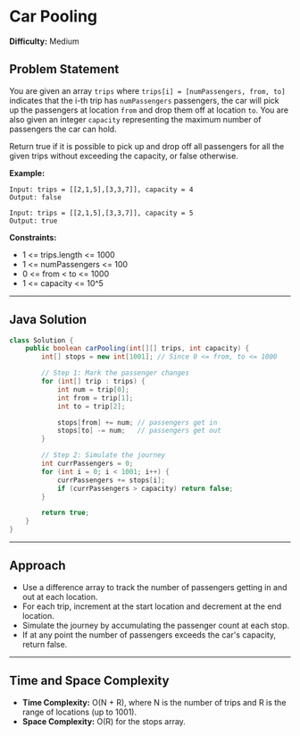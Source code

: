 # Car Pooling

**Difficulty:** Medium

## Problem Statement
You are given an array `trips` where `trips[i] = [numPassengers, from, to]` indicates that the i-th trip has `numPassengers` passengers, the car will pick up the passengers at location `from` and drop them off at location `to`. You are also given an integer `capacity` representing the maximum number of passengers the car can hold.

Return true if it is possible to pick up and drop off all passengers for all the given trips without exceeding the capacity, or false otherwise.

**Example:**
```
Input: trips = [[2,1,5],[3,3,7]], capacity = 4
Output: false

Input: trips = [[2,1,5],[3,3,7]], capacity = 5
Output: true
```

**Constraints:**
- 1 <= trips.length <= 1000
- 1 <= numPassengers <= 100
- 0 <= from < to <= 1000
- 1 <= capacity <= 10^5

---

## Java Solution
```java
class Solution {
	public boolean carPooling(int[][] trips, int capacity) {
		int[] stops = new int[1001]; // Since 0 <= from, to <= 1000

		// Step 1: Mark the passenger changes
		for (int[] trip : trips) {
			int num = trip[0];
			int from = trip[1];
			int to = trip[2];

			stops[from] += num; // passengers get in
			stops[to] -= num;   // passengers get out
		}

		// Step 2: Simulate the journey
		int currPassengers = 0;
		for (int i = 0; i < 1001; i++) {
			currPassengers += stops[i];
			if (currPassengers > capacity) return false;
		}

		return true;
	}
}
```

---

## Approach
- Use a difference array to track the number of passengers getting in and out at each location.
- For each trip, increment at the start location and decrement at the end location.
- Simulate the journey by accumulating the passenger count at each stop.
- If at any point the number of passengers exceeds the car's capacity, return false.

---

## Time and Space Complexity
- **Time Complexity:** O(N + R), where N is the number of trips and R is the range of locations (up to 1001).
- **Space Complexity:** O(R) for the stops array.
